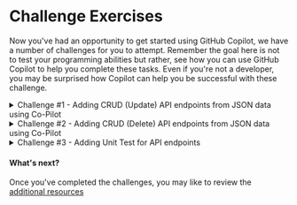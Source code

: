 # Challenge Exercises

Now you've had an opportunity to get started using GitHub Copilot, we have a number of challenges for you to attempt. Remember the goal here is not to test your programming abilities but rather, see how you can use GitHub Copilot to help you complete these tasks. Even if you're not a developer, you may be surprised how Copilot can help you be successful with these challenge.


<details>
<summary>Challenge #1 - Adding CRUD (Update) API endpoints from JSON data using Co-Pilot</summary>

### Adding CRUD (Update) API endpoints from JSON data using Co-Pilot

1. Press ```CTRL + ` ``` to open the terminal window in VS Code if it is not already open.

2. Enter ```npm test``` in the terminal window and press **ENTER** to execute the existing unit tests for the Calculator application.

3. Scroll up in the terminal window to see what tests have been executed. You should see tests for Arithmetic validation, Addition, Multiplication and Division. There are no tests for the subtraction function!

4. Open the ```/test/arithmetic.test.js``` file.

5. Scroll down to the line with the comment ```TODO: Challenge #1``` (Around line 96)

6. On the line following the comment, add a new comment to provide context to GitHub Copilot on what you want assistance to do. Try adding this comment ```// add tests for subtraction``` and press ```ENTER``` to generate a suggestion.

7. Accept the suggested line if it looks right by pressing ```TAB``` then ```ENTER```.

8. Continue accepting suggestions line by line to see how many unit tests you can have Copiloit assist you in writing.

9. Once you're happy with a few unit tests, save the file and return to the terminal window. Enter ```npm test``` and press **ENTER** to execute the unit tests again.

**NOTE:** The advanced features currently available in GitHub CopilotX Chat, provide far more sophisticated assistance in writing unit tests, including the ability to write complete test suites for you. At the time of creating this exercise, Copilot Chat was only available as a pre-release experiment.

</details>

<details>
<summary>Challenge #2 - Adding CRUD (Delete) API endpoints from JSON data using Co-Pilot</summary>

### Adding CRUD (Delete) API endpoints from JSON data using Co-Pilot

1. See if you can now add additional unit tests for the power/exponential function you created in the core exercise.

</details>

<details>
<summary>Challenge #3 - Adding Unit Test for API endpoints</summary>

### Adding Unit Test for API endpoints

1. See if you can now add an entirely new function to the calculator using GitHub Copilot to assist you. The previous exercises will help you locate where you want to add code. 

2. Once your function is working, consider adding the necessary unit tests to confirm it's functionality.

</details>


#### What's next?

Once you've completed the challenges, you may like to review the [additional resources](<./4. additional resources.md>)